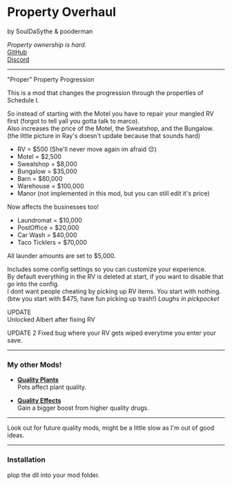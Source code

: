 # Property Overhaul  
by SoulDaSythe & pooderman



*Property ownership is hard.*  
[GitHub](https://github.com/Soul-Da-Sythe/ProperPropertyProgression)  
[Discord](https://discord.gg/6QFS9VPMSy)

---
"Proper" Property Progression

This is a mod that changes the progression through the properties of Schedule I.

So instead of starting with the Motel you have to repair your mangled RV first (forgot to tell yall you gotta talk to marco).  
Also increases the price of the Motel, the Sweatshop, and the Bungalow.   
(the little picture in Ray's doesn't update because that sounds hard)  
- RV = $500 (She'll never move again im afraid 😔)  
- Motel = $2,500  
- Sweatshop = $8,000  
- Bungalow = $35,000
- Barn = $80,000
- Warehouse = $100,000
- Manor (not implemented in this mod, but you can still edit it's price)  

Now affects the businesses too!  
- Laundromat = $10,000
- PostOffice = $20,000
- Car Wash = $40,000
- Taco Ticklers = $70,000  

All launder amounts are set to $5,000.

Includes some config settings so you can customize your experience.  
By default everything in the RV is deleted at start, if you want to disable that go into the config.  
I dont want people cheating by picking up RV items. You start with nothing.  
(btw you start with $475, have fun picking up trash!) *Laughs in pickpocket*

UPDATE  
Unlocked Albert after fixing RV

UPDATE 2
Fixed bug where your RV gets wiped everytime you enter your save.

---

### My other Mods!

- [**Quality Plants**](https://thunderstore.io/c/schedule-i/p/Soul_Sythe/QualityPlants/)  
  Pots affect plant quality.

- [**Quality Effects**](https://thunderstore.io/c/schedule-i/p/Soul_Sythe/QualityEffects/)   
  Gain a bigger boost from higher quality drugs.

---

Look out for future quality mods, might be a little slow as I'm out of good ideas.

---

### Installation

plop the dll into your mod folder.
